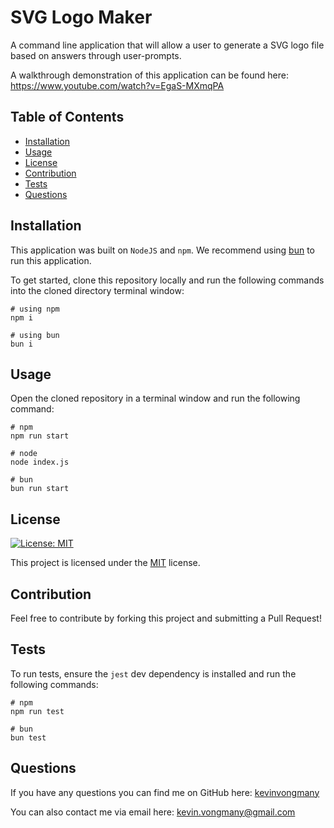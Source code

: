 # SVG Logo Maker
A command line application that will allow a user to generate a SVG logo file based on answers through user-prompts.

A walkthrough demonstration of this application can be found here: https://www.youtube.com/watch?v=EgaS-MXmqPA

## Table of Contents
- [Installation](#installation)
- [Usage](#usage)
- [License](#license)
- [Contribution](#contribution)
- [Tests](#tests)
- [Questions](#questions)

## Installation
This application was built on `NodeJS` and `npm`. We recommend using [bun](https://bun.sh/) to run this application.

To get started, clone this repository locally and run the following commands into the cloned directory terminal window:

```shell
# using npm
npm i

# using bun
bun i
```
  

## Usage
Open the cloned repository in a terminal window and run the following command: 

```shell
# npm
npm run start

# node
node index.js

# bun
bun run start

```
  

## License
[![License: MIT](https://img.shields.io/badge/License-MIT-yellow.svg)](https://opensource.org/licenses/MIT)

This project is licensed under the [MIT](https://opensource.org/licenses/MIT) license.

## Contribution
Feel free to contribute by forking this project and submitting a Pull Request!

## Tests
To run tests, ensure the `jest` dev dependency is installed and run the following commands:

```shell
# npm
npm run test

# bun
bun test
```
  

## Questions

If you have any questions you can find me on GitHub here: [kevinvongmany](https://github.com/kevinvongmany)
  
You can also contact me via email here: [kevin.vongmany@gmail.com](kevin.vongmany@gmail.com)
